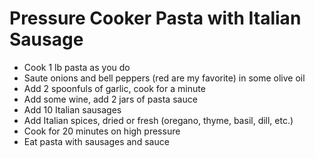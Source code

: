 # Pressure Cooker Pasta with Italian Sausage

- Cook 1 lb pasta as you do
- Saute onions and bell peppers (red are my favorite) in some olive oil
- Add 2 spoonfuls of garlic, cook for a minute
- Add some wine, add 2 jars of pasta sauce
- Add 10 Italian sausages
- Add Italian spices, dried or fresh (oregano, thyme, basil, dill, etc.)
- Cook for 20 minutes on high pressure
- Eat pasta with sausages and sauce

